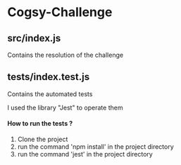 # Cogsy-Challenge

## src/index.js
Contains the resolution of the challenge

## tests/index.test.js
Contains the automated tests

I used the library "Jest" to operate them
#### How to run the tests ?
1. Clone the project
2. run the command 'npm install' in the project directory
3. run the command 'jest' in the project directory
